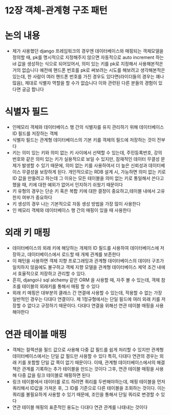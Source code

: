 # 12장 객체-관계형 구조 패턴

# 논의 내용

- 제가 사용했던 django 프레임워크의 경우엔 데이터베이스와 매핑되는 객체모델을 정의할 때, pk를 명시적으로 지정해주지 않으면 자동적으로 auto increment 하는 id 값을 생성하는 식으로 되어있어서, 의미 있는 키를 pk로 지정해서 사용해본적은 거의 없습니다 예전에 핸드폰 번호를 pk로 써보려는 시도를 해보려고 생각해본적은 있는데, 한 사람이 여러 핸드폰 번호를 가진 경우도 있다면(라이더들의 경우는 꽤나 많음), 제대로 식별자 역할을 할 수가 없습니다 이와 관련된 다른 분들의 경험이 있다면 궁금 합니다

# 식별자 필드

- 인메모리 객체와 데이터베이스 행 간의 식별자를 유지 관리하기 위해 데이터베이스 ID 필드를 저장하는 객체
- 식별자 필드는 관계형 데이터베이스의 기본 키를 객체의 필드에 저장하는 것이 전부다
- 키는 의미 있는 키와 의미 없는 키 사이에서 선택할 수 있는데, 주민등록번호, 강의번호와 같은 의미 있는 키가 실용적으로 보일 수 있지만, 잠재적인 데이터 무결성 문제가 발생할 수 있기 때문에, 의미 없는 키를 사용하여서 더 높은 신뢰성과 데이터베이스 무결성을 보장하게 된다. 개인적으로는 RDB 설계 시, 가능하면 의미 없는 키로 ID 값을 만들려고 하는데 그 이유는 모든 테이블을 의미 없는 키로 통일해서 쓴다고 했을 때, 키에 대한 예외가 없어서 인지하기 쉬웠기 때문이다
- 키 유형의 경우는 단순 키 혹은 복합 키에 대한 결정이 중요하고,테이블 내에서 고유한지 여부가 중요하다
- 키 생성의 경우 나는 기본적으로 자동 생성 방법을 가장 많이 사용한다
- 인 메모리 객체와 데이터베이스 행 간의 매핑이 있을 때 사용한다

# 외래 키 매핑

- 데이터베이스의 외래 키에 해당하는 개체의 ID 필드를 사용하여 데이터베이스에 저장하고, 데이터베이스에서 로드할 때 개체 관계를 보존한다
- 이 패턴을 사용하면 객체 지향 프로그래밍과 관계형 데이터베이스의 데이터 구조가 일치하지 않음에도 불구하고 객체 지향 모델을 관계형 데이터베이스 제약 조건 내에서 효율적으로 저장하고 관리할 수 있다.
- 흔히, django나 sql alchemy 같은 ORM 을 사용할 때, 자주 볼 수 있는데, 객체 참조를 테이블의 외래키를 통해서 매핑 할 수 있다
- 외래 키 매핑은 대부분의 클래스 간 연결에 사용할 수 있는데, 적용할 수 없는 가장 일반적인 경우는 다대다 연결이다. 제 1정규형에서는 단일 필드에 여러 외래 키를 저장할 수 없다고 규정하기 때문이다. 다대다 연결을 위해선 연관 테이블 매핑을 사용 해야한다

# 연관 테이블 매핑

- 객체는 컬렉션을 필드 값으로 사용해 다중 값 필드를 쉽게 처리할 수 있지만 관계형 데이터베이스에서는 단일 값 필드만 사용할 수 있다 특히, 다대다 연관의 경우는 외래 키를 포함할 단일 값 쪽이 없기 때문이다. 이때, 관계형 데이터베이스에서의 해결책은 관계를 기록하는 추가 테이블을 만드는 것이다 그후, 연관 테이블 매핑을 사용해 다중 값을 링크 테이블로 매핑하면 된다
- 링크 테이블에서 데이터를 로드 하려면 쿼리를 두번해야하는데, 매핑 테이블을 먼저 쿼리해서 ID값을 가져온 후, 그 ID를 기준으로 다른 테이블을 조회하는 것이다. 이는 쿼리를 불필요하게 사용할 수 있기 때문에, 조인을 통해서 단일 쿼리로 변경할 수 있다
- 연관 테이블 매핑의 표준적인 용도는 다대다 연관 관계를 나태내는 것이다